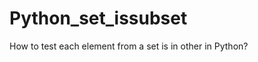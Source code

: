 Python_set_issubset
===================

How to test each element from a set is in other in Python?
